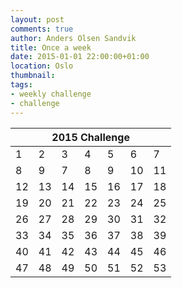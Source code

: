 ```yaml
---
layout: post
comments: true
author: Anders Olsen Sandvik
title: Once a week
date: 2015-01-01 22:00:00+01:00
location: Oslo
thumbnail:
tags:
- weekly challenge
- challenge
---
```


<table>
    <thead>
        <tr>
            <th colspan="7">
                2015 Challenge
            </th>
        </tr>
    </thead>
    <tbody>
        <tr>
            <td class="success">1</td>
            <td class="success">2</td>
            <td class="success">3</td>
            <td class="success">4</td>
            <td class="success">5</td>
            <td class="success">6</td>
            <td>7</td>
        </tr>
        <tr>
            <td>8</td>
            <td>9</td>
            <td>7</td>
            <td>8</td>
            <td>9</td>
            <td>10</td>
            <td>11</td>
        </tr>
        <tr>
            <td>12</td>
            <td>13</td>
            <td>14</td>
            <td>15</td>
            <td>16</td>
            <td>17</td>
            <td>18</td>
        </tr>
        <tr>
            <td>19</td>
            <td>20</td>
            <td>21</td>
            <td>22</td>
            <td>23</td>
            <td>24</td>
            <td>25</td>
        </tr>
        <tr>
            <td>26</td>
            <td>27</td>
            <td>28</td>
            <td>29</td>
            <td>30</td>
            <td>31</td>
            <td>32</td>
        </tr>
        <tr>
            <td>33</td>
            <td>34</td>
            <td>35</td>
            <td>36</td>
            <td>37</td>
            <td>38</td>
            <td>39</td>
        </tr>
        <tr>
            <td>40</td>
            <td>41</td>
            <td>42</td>
            <td>43</td>
            <td>44</td>
            <td>45</td>
            <td>46</td>
        </tr>
        <tr>
            <td>47</td>
            <td>48</td>
            <td>49</td>
            <td>50</td>
            <td>51</td>
            <td>52</td>
            <td>53</td>
        </tr>
    </tbody>
</table>
